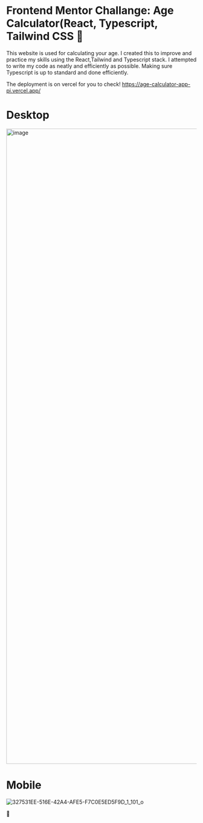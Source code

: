 # Frontend Mentor Challange: Age Calculator(React, Typescript, Tailwind CSS 🧨

This website is used for calculating your age. I created this to improve and practice my skills using the React,Tailwind and Typescript stack. 
I attempted to write my code as neatly and efficiently as possible. Making sure Typescript is up to standard and done efficiently.

The deployment is on vercel for you to check! https://age-calculator-app-pi.vercel.app/


# Desktop
<img width="1677" alt="image" src="https://user-images.githubusercontent.com/55697885/232306131-4dfd96f2-fdae-4f5e-95c9-e94079e17bb7.png">

# Mobile
![327531EE-516E-42A4-AFE5-F7C0E5ED5F9D_1_101_o](https://user-images.githubusercontent.com/55697885/232306541-cd3cdbc6-c405-4ddb-83d9-9c51f809f497.jpeg)


💩
